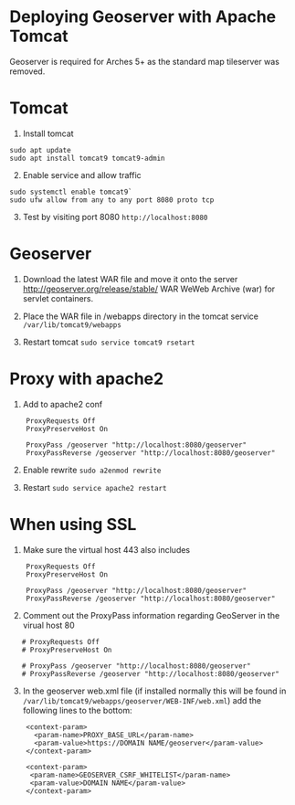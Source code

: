 # Deploying Geoserver with Apache Tomcat

Geoserver is required for Arches 5+ as the standard map tileserver was removed.

# Tomcat

1. Install tomcat
```
sudo apt update
sudo apt install tomcat9 tomcat9-admin
```

2. Enable service and allow traffic
```
sudo systemctl enable tomcat9`
sudo ufw allow from any to any port 8080 proto tcp
```

3. Test by visiting port 8080
`http://localhost:8080`

# Geoserver 

1. Download the latest WAR file and move it onto the server
http://geoserver.org/release/stable/
WAR WeWeb Archive (war) for servlet containers.

2. Place the WAR file in /webapps directory in the tomcat service
`/var/lib/tomcat9/webapps`

3. Restart tomcat
`sudo service tomcat9 rsetart`

# Proxy with apache2 

1. Add to apache2 conf
```    
    ProxyRequests Off
    ProxyPreserveHost On

    ProxyPass /geoserver "http://localhost:8080/geoserver"
    ProxyPassReverse /geoserver "http://localhost:8080/geoserver"
```

2. Enable rewrite
`sudo a2enmod rewrite`

3. Restart
`sudo service apache2 restart`

# When using SSL

1. Make sure the virtual host 443 also includes 
```
    ProxyRequests Off
    ProxyPreserveHost On

    ProxyPass /geoserver "http://localhost:8080/geoserver"
    ProxyPassReverse /geoserver "http://localhost:8080/geoserver"
```

2. Comment out the ProxyPass information regarding GeoServer in the virual host 80
```
   # ProxyRequests Off
   # ProxyPreserveHost On

   # ProxyPass /geoserver "http://localhost:8080/geoserver"
   # ProxyPassReverse /geoserver "http://localhost:8080/geoserver"
```

3. In the geoserver web.xml file (if installed normally this will be found in `/var/lib/tomcat9/webapps/geoserver/WEB-INF/web.xml`) add the following lines to the bottom:
```
    <context-param>
      <param-name>PROXY_BASE_URL</param-name>
      <param-value>https://DOMAIN NAME/geoserver</param-value>
    </context-param>

    <context-param>
     <param-name>GEOSERVER_CSRF_WHITELIST</param-name>
     <param-value>DOMAIN NAME</param-value>
    </context-param>
```

